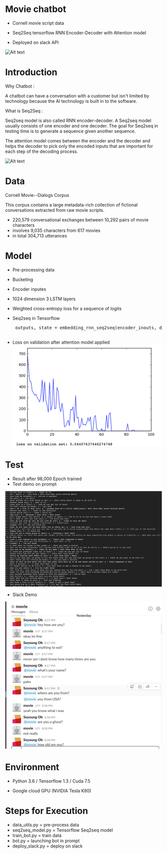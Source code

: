 # Movie chatbot       

* Cornell movie script data

* Seq2Seq tensorflow RNN Encoder-Decoder with Attention model

* Deployed on slack API

![Alt text](https://camo.githubusercontent.com/8d80a980e563249371921b5494403878de6e47f4/68747470733a2f2f7777772e6c64732e636f6d2f77702d636f6e74656e742f75706c6f6164732f323031362f30362f63686174626f745f776f726b666c6f775f76322e737667)

# Introduction

Why Chatbot :

A chatbot can have a conversation with a customer but isn't limited by technology because the AI technology is built in to the software.  

What is Seq2Seq :

Seq2seq model is also called RNN encoder-decoder. A Seq2seq model usually consists of one encoder and one decoder. The goal
for Seq2seq in testing time is to generate a sequence given another sequence. 

The attention model comes between the encoder and the decoder and helps the decoder to pick only the encoded inputs that are important for each step of the decoding process.

![Alt text](https://image.slidesharecdn.com/tensorflow05-neural-machine-translation-seq2seq-170704044418/95/tensor-flow05-neuralmachinetranslationseq2seq-6-638.jpg?cb=1504913489)

# Data

Cornell Movie--Dialogs Corpus

This corpus contains a large metadata-rich collection of fictional conversations extracted from raw movie scripts.

- 220,579 conversational exchanges between 10,292 pairs of movie characters
- involves 9,035 characters from 617 movies
- in total 304,713 utterances

# Model

* Pre-processing data
* Bucketing
* Encoder inputes
* 1024 dimension 3 LSTM layers
* Weighted cross-entropy loss for a sequence of logits

* Seq2seq in Tensorflow
   <pre>
   outputs, state = embedding_rnn_seq2seq(encoder_inouts, decoder_inputs, cell, num_encoder_symbols, num_decoder_symbols, embedding_size, output_projection=None, feed_previous=False)          
    </pre>           
   
* Loss on validation after attention model applied
   ![Alt text](https://raw.githubusercontent.com/armyohse/movie_chatbot/master/image/Screen%20Shot%202017-10-16%20at%209.52.48%20PM.png)
   
# Test
* Result after 98,000 Epoch trained 
* Test demo on prompt

![Alt text](https://raw.githubusercontent.com/armyohse/movie_chatbot/master/image/Screen%20Shot%202017-10-15%20at%207.50.49%20AM.png)

* Slack Demo


![Alt text](https://raw.githubusercontent.com/armyohse/movie_chatbot/master/image/Screen%20Shot%202017-10-15%20at%207.40.32%20AM.png)


# Environment
* Python 3.6 / Tensorflow 1.3 / Cuda 7.5 

* Google cloud GPU (NVIDIA Tesla K80)
 
# Steps for Execution

  * data_utils.py = pre-process data
  * seq2seq_model.py = Tensorflow Seq2seq model 
  * train_bot.py = train data
  * bot.py = launching bot in prompt
  * deploy_slack.py = deploy on slack
